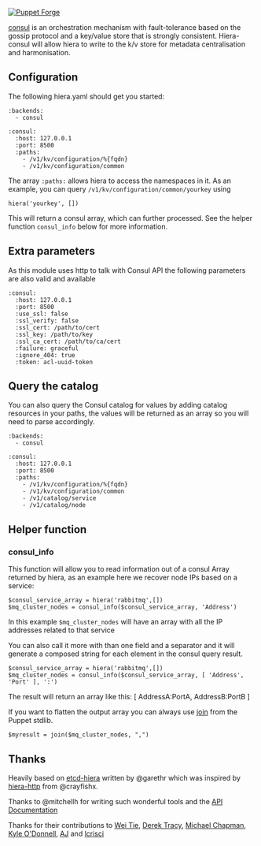 [![Puppet Forge](http://img.shields.io/puppetforge/v/lynxman/hiera_consul.svg)](https://forge.puppetlabs.com/lynxman/hiera_consul)

[consul](http://www.consul.io) is an orchestration mechanism with fault-tolerance based on the gossip protocol and a key/value store that is strongly consistent. Hiera-consul will allow hiera to write to the k/v store for metadata centralisation and harmonisation.

## Configuration

The following hiera.yaml should get you started:

    :backends:
      - consul

    :consul:
      :host: 127.0.0.1
      :port: 8500
      :paths:
        - /v1/kv/configuration/%{fqdn}
        - /v1/kv/configuration/common

The array `:paths:` allows hiera to access the namespaces in it. As an example, you can query `/v1/kv/configuration/common/yourkey` using 

    hiera('yourkey', [])
    
This will return a consul array, which can further processed. See the helper function `consul_info` below for more information.

## Extra parameters

As this module uses http to talk with Consul API the following parameters are also valid and available

    :consul:
      :host: 127.0.0.1
      :port: 8500
      :use_ssl: false
      :ssl_verify: false
      :ssl_cert: /path/to/cert
      :ssl_key: /path/to/key
      :ssl_ca_cert: /path/to/ca/cert
      :failure: graceful
      :ignore_404: true
      :token: acl-uuid-token

## Query the catalog

You can also query the Consul catalog for values by adding catalog resources in your paths, the values will be returned as an array so you will need to parse accordingly.

    :backends:
      - consul

    :consul:
      :host: 127.0.0.1
      :port: 8500
      :paths:
        - /v1/kv/configuration/%{fqdn}
        - /v1/kv/configuration/common
        - /v1/catalog/service
        - /v1/catalog/node

## Helper function

### consul_info

This function will allow you to read information out of a consul Array returned by hiera, as an example here we recover node IPs based on a service:

    $consul_service_array = hiera('rabbitmq',[])
    $mq_cluster_nodes = consul_info($consul_service_array, 'Address')

In this example `$mq_cluster_nodes` will have an array with all the IP addresses related to that service

You can also call it more with than one field and a separator and it will generate a composed string for each element in the consul query result.

    $consul_service_array = hiera('rabbitmq',[])
    $mq_cluster_nodes = consul_info($consul_service_array, [ 'Address', 'Port' ], ':')

The result will return an array like this: [ AddressA:PortA, AddressB:PortB ]

If you want to flatten the output array you can always use [join](https://forge.puppetlabs.com/puppetlabs/stdlib) from the Puppet stdlib.

    $myresult = join($mq_cluster_nodes, ",")

## Thanks

Heavily based on [etcd-hiera](https://github.com/garethr/hiera-etcd) written by @garethr which was inspired by [hiera-http](https://github.com/crayfishx/hiera-http) from @crayfishx.

Thanks to @mitchellh for writing such wonderful tools and the [API Documentation](http://www.consul.io/docs/agent/http.html)

Thanks for their contributions to [Wei Tie](https://github.com/TieWei), [Derek Tracy](https://github.com/tracyde), [Michael Chapman](https://github.com/michaeltchapman), [Kyle O'Donnell](https://github.com/kyleodonnell), [AJ](https://github.com/aj-jester) and [lcrisci](https://github.com/lcrisci)
